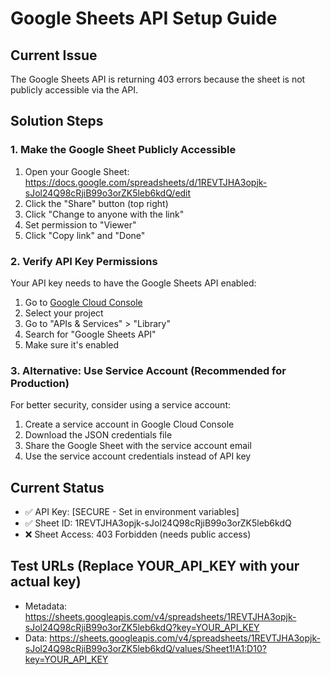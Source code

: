 # Google Sheets API Setup Guide

## Current Issue
The Google Sheets API is returning 403 errors because the sheet is not publicly accessible via the API.

## Solution Steps

### 1. Make the Google Sheet Publicly Accessible
1. Open your Google Sheet: https://docs.google.com/spreadsheets/d/1REVTJHA3opjk-sJol24Q98cRjiB99o3orZK5leb6kdQ/edit
2. Click the "Share" button (top right)
3. Click "Change to anyone with the link"
4. Set permission to "Viewer"
5. Click "Copy link" and "Done"

### 2. Verify API Key Permissions
Your API key needs to have the Google Sheets API enabled:
1. Go to [Google Cloud Console](https://console.cloud.google.com/)
2. Select your project
3. Go to "APIs & Services" > "Library"
4. Search for "Google Sheets API"
5. Make sure it's enabled

### 3. Alternative: Use Service Account (Recommended for Production)
For better security, consider using a service account:
1. Create a service account in Google Cloud Console
2. Download the JSON credentials file
3. Share the Google Sheet with the service account email
4. Use the service account credentials instead of API key

## Current Status
- ✅ API Key: [SECURE - Set in environment variables]
- ✅ Sheet ID: 1REVTJHA3opjk-sJol24Q98cRjiB99o3orZK5leb6kdQ
- ❌ Sheet Access: 403 Forbidden (needs public access)

## Test URLs (Replace YOUR_API_KEY with your actual key)
- Metadata: https://sheets.googleapis.com/v4/spreadsheets/1REVTJHA3opjk-sJol24Q98cRjiB99o3orZK5leb6kdQ?key=YOUR_API_KEY
- Data: https://sheets.googleapis.com/v4/spreadsheets/1REVTJHA3opjk-sJol24Q98cRjiB99o3orZK5leb6kdQ/values/Sheet1!A1:D10?key=YOUR_API_KEY
